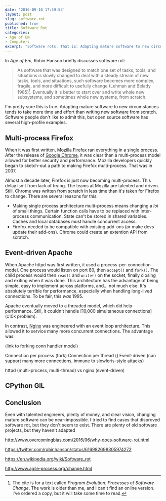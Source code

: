 ```yaml
---
date: '2016-09-10 17:59:53'
layout: post
slug: software-rot
published: true
title: Software Rot
categories:
- Age of Em
- Computers
excerpt: "Software rots. That is: Adapting mature software to new circumstances tends to take more time and effort than writing new software from scratch. Software people don't like to admit this, but open source software has several high-profile examples."
---
```


In *Age of Em*, Robin Hanson briefly discusses software rot:

> As software that was designed to match one set of tasks, tools, and situations is slowly changed to deal with a steady stream of new tasks, tools, and situations, such software becomes more complex, fragile, and more difficult to usefully change (Lehman and Belady 1985)[^Lehman]. Eventually it is better to start over and write whole new subsystems, and sometimes whole new systems, from scratch.

I'm pretty sure this is true. Adapting mature software to new circumstances tends to take more time and effort than writing new software from scratch. Software people don't like to admit this, but open source software has several high-profile examples.


## Multi-process Firefox

When it was first written, [Mozilla Firefox](https://en.wikipedia.org/wiki/Firefox) ran everything in a single process. After the release of [Google Chrome](https://en.wikipedia.org/wiki/Google_Chrome), it was clear than a multi-process model allowed for better security and performance. Mozilla developers quickly began to sketch-out a path to making Firefox multi-process. That was in 2007.

Almost a decade later, Firefox is just now becoming multi-process. This delay isn't from lack of trying. The teams at Mozilla are talented and driven. Still, Chrome was written from scratch in less time than it's taken for Firefox to change. There are several reasons for this:

- Making single process architecture multi-process means changing a *lot* of small things. Certain function calls have to be replaced with inter-process communication. State can't be stored in shared variables. Caches and local databases must handle concurrent access.
- Firefox needed to be compatible with existing add-ons (or make devs update their add-ons). Chrome could create an extention API from scratch.


## Event-driven Apache

When Apache httpd was first written, it used a process-per-connection model. One process would listen on port 80, then `accept()` and `fork()`. The child process would then `read()` and `write()` on the socket, finally closing and exiting when it was done. This architecture has the advantage of being simple, easy to implement across platforms, and… not much else. It's absolutely terrible for performance, especially when handling long-lived connections. To be fair, this *was* 1995.

Apache eventually moved to a threaded model, which did help performance. Still, it couldn't handle [10,000 simultaneous connections](c10k problem).

In contrast, [Nginx](https://www.nginx.com) was engineered with an event loop architecture. This allowed it to service many more concurrent connections. The advantage was


(link to forking conn handler model)

Connection per process (fork)
Connection per thread ()
Event-driven (can support many more connections, immune to slowloris-style attacks)


httpd (multi-process, multi-thread) vs nginx (event-driven)



## CPython GIL




## Conclusion

Even with talented engineers, plenty of money, and clear vision, changing mature software can be near-impossible. I tried to find cases that disproved software rot, but they don't seem to exist. There are plenty of old software projects, but they haven't adapted 




http://www.overcomingbias.com/2016/06/why-does-software-rot.html

https://twitter.com/robinhanson/status/616982698305974272


https://en.wikipedia.org/wiki/Software_rot

http://www.agile-process.org/change.html


[^Lehman]: The cite is for a text called *Program Evolution: Processes of Software Change*. The work is older than me, and I can't find an online version. I've ordered a copy, but it will take some time to read.
